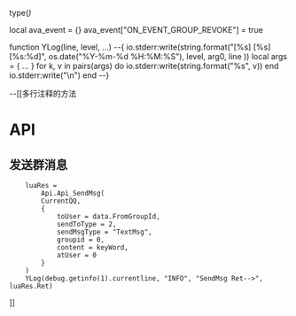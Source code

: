 
type(<var>)

local ava_event = {} 
ava_event["ON_EVENT_GROUP_REVOKE"] = true
            
function YLog(line, level, ...)
--{
    io.stderr:write(string.format("[%s] [%s] [%s:%d]",
                        os.date("%Y-%m-%d %H:%M:%S"),
                        level,
                        arg0,
                        line
                        ))
    local args = { ... }
    for k, v in pairs(args) do
        io.stderr:write(string.format("%s", v))
    end
    io.stderr:write("\n")
end --}

--[[多行注释的方法
# API
## 发送群消息   
        luaRes =
            Api.Api_SendMsg(
            CurrentQQ,
            {
                toUser = data.FromGroupId,
                sendToType = 2,
                sendMsgType = "TextMsg",
                groupid = 0,
                content = keyWord,
                atUser = 0
            }
        )
        YLog(debug.getinfo(1).currentline, "INFO", "SendMsg Ret-->", luaRes.Ret)
]]